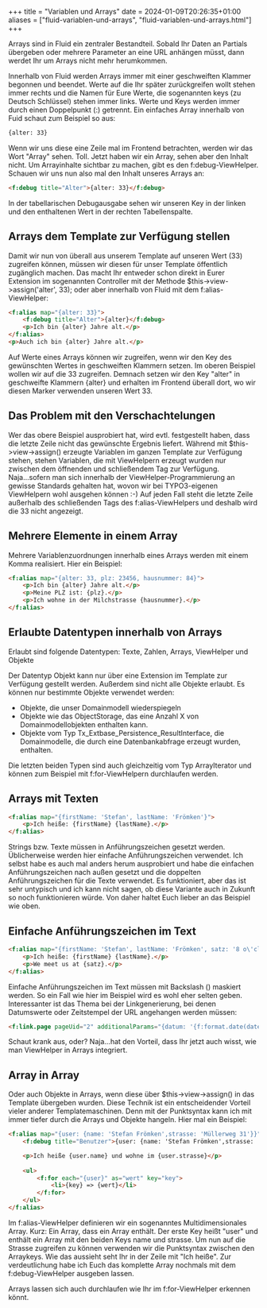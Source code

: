+++
title = "Variablen und Arrays"
date = 2024-01-09T20:26:35+01:00
aliases = ["fluid-variablen-und-arrays", "fluid-variablen-und-arrays.html"]
+++

Arrays sind in Fluid ein zentraler Bestandteil. Sobald Ihr Daten an Partials übergeben oder mehrere Parameter an eine URL anhängen müsst, dann werdet Ihr um Arrays nicht mehr herumkommen.

Innerhalb von Fluid werden Arrays immer mit einer geschweiften Klammer begonnen und beendet. Werte auf die Ihr später zurückgreifen wollt stehen immer rechts und die Namen für Eure Werte, die sogenannten keys (zu Deutsch Schlüssel) stehen immer links. Werte und Keys werden immer durch einen Doppelpunkt (:) getrennt. Ein einfaches Array innerhalb von Fuid schaut zum Beispiel so aus:

```html
{alter: 33}
```

Wenn wir uns diese eine Zeile mal im Frontend betrachten, werden wir das Wort "Array" sehen. Toll. Jetzt haben wir ein Array, sehen aber den Inhalt nicht. Um Arrayinhalte sichtbar zu machen, gibt es den f:debug-ViewHelper. Schauen wir uns nun also mal den Inhalt unseres Arrays an:

```html
<f:debug title="Alter">{alter: 33}</f:debug>
```

In der tabellarischen Debugausgabe sehen wir unseren Key in der linken und den enthaltenen Wert in der rechten Tabellenspalte.

## Arrays dem Template zur Verfügung stellen

Damit wir nun von überall aus unserem Template auf unseren Wert (33) zugreifen können, müssen wir diesen für unser Template öffentlich zugänglich machen. Das macht Ihr entweder schon direkt in Eurer Extension im sogenannten Controller mit der Methode $this->view->assign('alter', 33); oder aber innerhalb von Fluid mit dem f:alias-ViewHelper:

```html
<f:alias map="{alter: 33}">
    <f:debug title="Alter">{alter}</f:debug>
    <p>Ich bin {alter} Jahre alt.</p>
</f:alias>
<p>Auch ich bin {alter} Jahre alt.</p>
```

Auf Werte eines Arrays können wir zugreifen, wenn wir den Key des gewünschten Wertes in geschweiften Klammern setzen. Im oberen Beispiel wollen wir auf die 33 zugreifen. Demnach setzen wir den Key "alter" in geschweifte Klammern {alter} und erhalten im Frontend überall dort, wo wir diesen Marker verwenden unseren Wert 33.

## Das Problem mit den Verschachtelungen

Wer das obere Beispiel ausprobiert hat, wird evtl. festgestellt haben, dass die letzte Zeile nicht das gewünschte Ergebnis liefert. Während mit $this->view->assign() erzeugte Variablen im ganzen Template zur Verfügung stehen, stehen Variablen, die mit ViewHelpern erzeugt wurden nur zwischen dem öffnenden und schließendem Tag zur Verfügung. Naja...sofern man sich innerhalb der ViewHelper-Programmierung an gewisse Standards gehalten hat, wovon wir bei TYPO3-eigenen ViewHelpern wohl ausgehen können :-) Auf jeden Fall steht die letzte Zeile außerhalb des schließenden Tags des f:alias-ViewHelpers und deshalb wird die 33 nicht angezeigt.

## Mehrere Elemente in einem Array

Mehrere Variablenzuordnungen innerhalb eines Arrays werden mit einem Komma realisiert. Hier ein Beispiel:

```html
<f:alias map="{alter: 33, plz: 23456, hausnummer: 84}">
    <p>Ich bin {alter} Jahre alt.</p>
    <p>Meine PLZ ist: {plz}.</p>
    <p>Ich wohne in der Milchstrasse {hausnummer}.</p>
</f:alias>
```

## Erlaubte Datentypen innerhalb von Arrays

Erlaubt sind folgende Datentypen: Texte, Zahlen, Arrays, ViewHelper und Objekte

Der Datentyp Objekt kann nur über eine Extension im Template zur Verfügung gestellt werden. Außerdem sind nicht alle Objekte erlaubt. Es können nur bestimmte Objekte verwendet werden:

- Objekte, die unser Domainmodell wiederspiegeln
- Objekte wie das ObjectStorage, das eine Anzahl X von Domainmodellobjekten enthalten kann.
- Objekte vom Typ Tx_Extbase_Persistence_ResultInterface, die Domainmodelle, die durch eine Datenbankabfrage erzeugt wurden, enthalten.

Die letzten beiden Typen sind auch gleichzeitig vom Typ ArrayIterator und können zum Beispiel mit f:for-ViewHelpern durchlaufen werden.

## Arrays mit Texten

```html
<f:alias map="{firstName: 'Stefan', lastName: 'Frömken'}">
    <p>Ich heiße: {firstName} {lastName}.</p>
</f:alias>
```

Strings bzw. Texte müssen in Anführungszeichen gesetzt werden. Üblicherweise werden hier einfache Anführungszeichen verwendet. Ich selbst habe es auch mal anders herum ausprobiert und habe die einfachen Anführungszeichen nach außen gesetzt und die doppelten Anführungszeichen für die Texte verwendet. Es funktioniert, aber das ist sehr untypisch und ich kann nicht sagen, ob diese Variante auch in Zukunft so noch funktionieren würde. Von daher haltet Euch lieber an das Beispiel wie oben.

## Einfache Anführungszeichen im Text

```html
<f:alias map="{firstName: 'Stefan', lastName: 'Frömken', satz: '8 o\'clock'}">
    <p>Ich heiße: {firstName} {lastName}.</p>
    <p>We meet us at {satz}.</p>
</f:alias>
```

Einfache Anführungszeichen im Text müssen mit Backslash (\) maskiert werden. So ein Fall wie hier im Beispiel wird es wohl eher selten geben. Interessanter ist das Thema bei der Linkgenerierung, bei denen Datumswerte oder Zeitstempel der URL angehangen werden müssen:

```html
<f:link.page pageUid="2" additionalParams="{datum: '{f:format.date(date:\'\', format:\'U\')}'}">Link</f:link.page>
```

Schaut krank aus, oder? Naja...hat den Vorteil, dass Ihr jetzt auch wisst, wie man ViewHelper in Arrays integriert.

## Array in Array

Oder auch Objekte in Arrays, wenn diese über $this->view->assign() in das Template übergeben wurden. Diese Technik ist ein entscheidender Vorteil vieler anderer Templatemaschinen. Denn mit der Punktsyntax kann ich mit immer tiefer durch die Arrays und Objekte hangeln. Hier mal ein Beispiel:

```html
<f:alias map="{user: {name: 'Stefan Frömken',strasse: 'Müllerweg 31'}}">
    <f:debug title="Benutzer">{user: {name: 'Stefan Frömken',strasse: 'Müllerweg 31'}}</f:debug>

    <p>Ich heiße {user.name} und wohne im {user.strasse}</p>
    
    <ul>
        <f:for each="{user}" as="wert" key="key">
            <li>{key} => {wert}</li>
        </f:for>
    </ul>
</f:alias>
```

Im f:alias-ViewHelper definieren wir ein sogenanntes Multidimensionales Array. Kurz: Ein Array, dass ein Array enthält. Der erste Key heißt "user" und enthält ein Array mit den beiden Keys name und strasse. Um nun auf die Strasse zugreifen zu können verwenden wir die Punktsyntax zwischen den Arraykeys. Wie das aussieht seht Ihr in der Zeile mit "Ich heiße". Zur verdeutlichung habe ich Euch das komplette Array nochmals mit dem f:debug-ViewHelper ausgeben lassen.

Arrays lassen sich auch durchlaufen wie Ihr im f:for-ViewHelper erkennen könnt.

